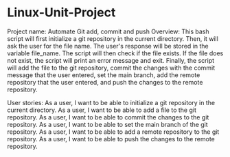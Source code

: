 # Linux-Unit-Project

Project name: Automate Git add, commit and push
Overview: This bash script will first initialize a git repository in the current directory. Then, it will
ask the user for the file name. The user's response will be stored in the variable file_name. The
script will then check if the file exists. If the file does not exist, the script will print an error
message and exit. Finally, the script will add the file to the git repository, commit the changes
with the commit message that the user entered, set the main branch, add the remote repository
that the user entered, and push the changes to the remote repository.

User stories:
As a user, I want to be able to initialize a git repository in the current directory.
As a user, I want to be able to add a file to the git repository.
As a user, I want to be able to commit the changes to the git repository.
As a user, I want to be able to set the main branch of the git repository.
As a user, I want to be able to add a remote repository to the git repository.
As a user, I want to be able to push the changes to the remote repository.
